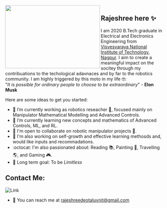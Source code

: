 
<img align="left" width="300" height="200" src="https://tenor.com/view/robot-hello-wave-hi-gif-14404937.gif">

## Rajeshree here ✨ 
I am 2020 B.Tech graduate in Electrical and Electronics Engineering from [Visvesvaraya National Institute of Technology, Nagpur](http://vnit.ac.in/). I aim to create a meaningful impact on the socitey through my contribuations to the techological adavnaces and by far to the robotics community. 
I am highly triggered by this moto in my life :nerd_face::  
"*It is possible for ordinary people to choose to be extraordinary*" - **Elon Musk**

Here are some ideas to get you started:

- 🔭 I’m currently working as robotics reseacher :robot:, focused mainly on Manipulator Mathematical Modelling and Advanced Controls.
- 🌱 I’m currently learning new concepts and mathematics of Advanced Controls, ML, and RL.
- 👯 I'm open to collaborate on robotic manipulator projects :mechanical_arm:.
- :cherry_blossom: I'm also working on self-growth and effective learning methosds and, would like inputs and recommadations. 
- :octocat: I'm also passionated about: Reading :books:, Painting	:art:, Travelling :earth_americas:, and Gaming 	:video_game:.
- :dart: Long term goal: To be *Limitless*

## Contact Me:

![Link](https://www.google.com/url?sa=i&url=https%3A%2F%2Fwww.pngfuel.com%2Ffree-png%2Ffvhqz&psig=AOvVaw3iuTVsRZ7vLm9BMx6SM7Cz&ust=1598899889281000&source=images&cd=vfe&ved=0CAIQjRxqFwoTCNC467LMw-sCFQAAAAAdAAAAABAD)

- :e-mail: You can reach me at  rajeshreedeotaluvnit@gmail.com
